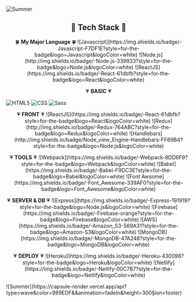  ![Summer](https://capsule-render.vercel.app/api?type=wave&color=FE9AA8&&animation=fadeIn&fontColor=FFFFFF&height=300&section=header&text=Summer%20Kim&fontSize=90)
<h2 align="center"> 💎 <strong>Tech Stack</strong> 💎 </h2>

<p align="center"> 🍀 <strong>My Major Language</strong> 🍀 
 ![Javascript](https://img.shields.io/badge/-Javascript-F7DF1E?style=for-the-badge&logo=Javascript&logoColor=white)
![Node.js](http://img.shields.io/badge/-Node.js-339933?style=for-the-badge&logo=Node.js&logoColor=white)
![ReactJS](https://img.shields.io/badge/-React-61dbfb?style=for-the-badge&logo=React&logoColor=white) 
</p>

<p align="center"> 💗 <strong>BASIC</strong> 💗 

![HTML5](http://img.shields.io/badge/-HTML5-E34F26?style=for-the-badge&logo=HTML5&logoColor=white)
![CSS](http://img.shields.io/badge/-CSS3-1572B6?style=for-the-badge&logo=CSS3&logoColor=white)
![Sass](http://img.shields.io/badge/-Sass-CC6699?style=for-the-badge&logo=Sass&logoColor=white) 
</p>
<p align="center"> 💗 <strong>FRONT</strong> 💗 
 ![ReactJS](https://img.shields.io/badge/-React-61dbfb?style=for-the-badge&logo=React&logoColor=white)
![Redux](http://img.shields.io/badge/-Redux-764ABC?style=for-the-badge&logo=Redux&logoColor=white)
![Handlebars](http://img.shields.io/badge/Node_view_Engine-Handlebars-FF69B4?style=for-the-badge&logo=Node.js&logoColor=white)  
</p>
<p align="center"> 💗 <strong>TOOLS</strong> 💗 
![Webpack](https://img.shields.io/badge/-Webpack-8DD6F9?style=for-the-badge&logo=Webpack&logoColor=white)
![Babel](https://img.shields.io/badge/-Babel-F9DC3E?style=for-the-badge&logo=Babel&logoColor=white)
![Font Awsome](https://img.shields.io/badge/-Font_Awesome-339AF0?style=for-the-badge&logo=Font_Awesome&logoColor=white)
</p>
<p align="center"> 💗 <strong>SERVER & DB</strong> 💗 
![Express](https://img.shields.io/badge/-Express-191919?style=for-the-badge&logo=Node.js&logoColor=white)
![Firebase](https://img.shields.io/badge/-Firebase-orange?style=for-the-badge&logo=Firebase&logoColor=white)
![AWS](https://img.shields.io/badge/-Amazon_S3-569A31?style=for-the-badge&logo=Amazon-S3&logoColor=white)
![MongoDB](https://img.shields.io/badge/-MongoDB-47A248?style=for-the-badge&logo=MongoDB&logoColor=white)
</p>
<p align="center"> 💗 <strong>DEPLOY</strong> 💗 
 ![Heroku](https://img.shields.io/badge/-Heroku-430098?style=for-the-badge&logo=Heroku&logoColor=white)
  ![Netlify](https://img.shields.io/badge/-Netlify-00C7B7?style=for-the-badge&logo=Netlify&logoColor=white)
 </p>
  ![Summer](https://capsule-render.vercel.app/api?type=wave&color=989EDF&&animation=fadeIn&height=300&section=footer)


